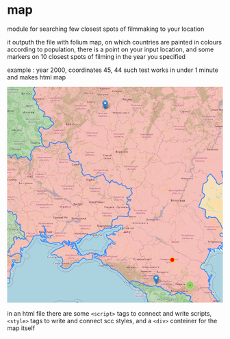# map
module for searching few closest spots of filmmaking to your location

it outputh the file with folium map, on which countries are painted in colours according to population, there is a point on your input location, and some markers on 10 closest spots of filming in the year you specified

example : year 2000, coordinates 45, 44
such test works in under 1 minute and makes html map

![a picture to demonstrate results of working code](picture.png?raw=true "#")

in an html file there are some `<script>` tags to connect and write scripts, `<style>` tags to write and connect scc styles, and a `<div>` conteiner for the map itself